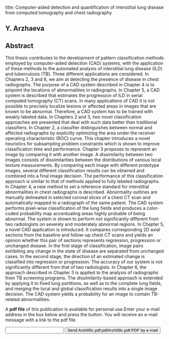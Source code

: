 title: Computer-aided detection and quantification of interstitial lung disease from computed tomography and chest radiography

## Y. Arzhaeva

## Abstract
This thesis contributes to the development of pattern classification methods employed by computer-aided detection (CAD) systems, with the application of these methods to the automated analysis of interstitial lung disease (ILD) and tuberculosis (TB). Three different applications are considered. In Chapters 2, 3 and 6, we aim at detecting the presence of disease in chest radiographs. The purpose of a CAD system described in Chapter 4 is to pinpoint the locations of abnormalities in radiographs. In Chapter 5, a CAD system is described that estimates the progression of ILD in serial computed tomography (CT) scans. In many applications of CAD it is not possible to precisely localize lesions or affected areas in images that are known to be abnormal. Therefore, a CAD system has to be trained with weakly labeled data. In Chapters 2 and 3, two novel classification approaches are presented that deal with such data better than traditional classifiers. In Chapter 2, a classifier distinguishes between normal and affected radiographs by explicitly optimizing the area under the receiver operating characteristic (ROC) curve. This chapter introduces a novel heuristics for subsampling problem constraints which is shown to improve classification time and performance. Chapter 3 proposes to represent an image by comparing it with another image. A dissimilarity between two images consists of dissimilarities between the distributions of various local texture measurements. By comparing each image with different prototype images, several different classification results can be obtained and combined into a final image decision. The performance of this classification approach is similar to that of methods applied to fully labeled radiographs. In Chapter 4, a new method to set a reference standard for interstitial abnormalities in chest radiographs is described. Abnormality outlines are manually delineated in selected coronal slices of a chest CT scan and automatically mapped to a radiograph of the same patient. The CAD system performs pixel-wise classification of the lung fields and produces a color-coded probability map accentuating areas highly probable of being abnormal. The system is shown to perform not significantly different from two radiologists on severely and moderately abnormal regions. In Chapter 5, a novel CAD application is introduced. It compares corresponding 2D axial sections from the baseline and follow-up chest CT scans and yields an opinion whether this pair of sections represents regression, progression or unchanged disease. In the first stage of classification, image pairs exhibiting any change in the state of disease are separated from unchanged cases. In the second stage, the direction of an estimated change is classified into regression or progression. The accuracy of our system is not significantly different from that of two radiologists. In Chapter 6, the approach described in Chapter 3 is applied to the analysis of radiographs from TB screening programs. The dissimilarity-based approach is extended by applying it to fixed lung partitions, as well as to the complete lung fields, and merging the local and global classification results into a single image decision. The CAD system yields a probability for an image to contain TB-related abnormalities.

A <b>pdf file</b> of this publication is available for personal use.Enter your e-mail address in the box below and press the button. You will receive an e-mail message with a link to the pdf file.
<form action="sender.php">  <input type="text" name="email">  <input type="submit" value="Send Arzh09c.pdf:pdfArzh09c.pdf:PDF by e-mail"></form>